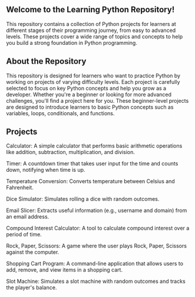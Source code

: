## Welcome to the Learning Python Repository! 
This repository contains a collection of Python projects for learners at different stages of their programming journey, from easy to advanced levels. These projects cover a wide range of topics and concepts to help you build a strong foundation in Python programming.

## About the Repository
This repository is designed for learners who want to practice Python by working on projects of varying difficulty levels. Each project is carefully selected to focus on key Python concepts and help you grow as a developer. Whether you're a beginner or looking for more advanced challenges, you'll find a project here for you.
These beginner-level projects are designed to introduce learners to basic Python concepts such as variables, loops, conditionals, and functions.

## Projects
Calculator: A simple calculator that performs basic arithmetic operations like addition, subtraction, multiplication, and division.

Timer: A countdown timer that takes user input for the time and counts down, notifying when time is up.

Temperature Conversion: Converts temperature between Celsius and Fahrenheit.

Dice Simulator: Simulates rolling a dice with random outcomes.

Email Slicer: Extracts useful information (e.g., username and domain) from an email address.

Compound Interest Calculator: A tool to calculate compound interest over a period of time.

Rock, Paper, Scissors: A game where the user plays Rock, Paper, Scissors against the computer.

Shopping Cart Program: A command-line application that allows users to add, remove, and view items in a shopping cart.

Slot Machine: Simulates a slot machine with random outcomes and tracks the player's balance.
